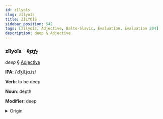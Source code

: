 ```yaml
---
id: zîlyoîs
slug: zîlyoîs
title: ZÎLYOÎS
sidebar_position: 542
tags: [zîlyoîs, Adjective, Balto-Slavic, Evaluation, Evaluation 204]
description: deep § Adjective
---
```


### zîlyoîs&emsp;<span kind="abugida">ⱴ͊ɟɀɽ́ɟ</span>

*deep* **§** [Adjective](../../tags/Adjective)

**IPA**: /ˈd͡ʒil.jɑ.is/

**Verb**: to be deep

**Noun**: depth

**Modifier**: deep

<details>
    <summary>Origin</summary>
    Latvian dziļais [d̪͡z̪iʎɑis̪]<br/>
    <em>Balto-Slavic Language Family</em>
</details>